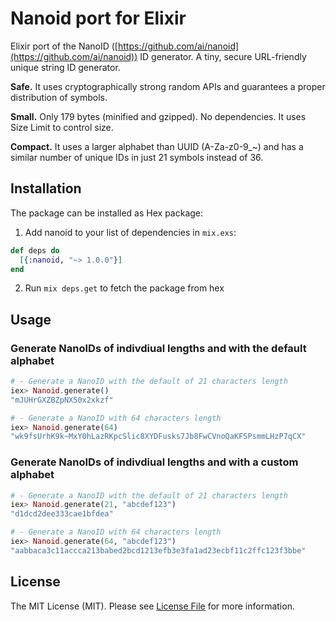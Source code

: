 # Nanoid port for Elixir

Elixir port of the NanoID ([https://github.com/ai/nanoid](https://github.com/ai/nanoid)) ID generator.
A tiny, secure URL-friendly unique string ID generator.

**Safe.** It uses cryptographically strong random APIs and guarantees a proper distribution of symbols.

**Small.** Only 179 bytes (minified and gzipped). No dependencies. It uses Size Limit to control size.

**Compact.** It uses a larger alphabet than UUID (A-Za-z0-9_~) and has a similar number of unique IDs in just 21 symbols instead of 36.


## Installation

The package can be installed as Hex package:

  1. Add nanoid to your list of dependencies in `mix.exs`:

  ```elixir
  def deps do
    [{:nanoid, "~> 1.0.0"}]
  end
  ```

  2. Run `mix deps.get` to fetch the package from hex


## Usage

### Generate NanoIDs of indivdiual lengths and with the default alphabet

```elixir
# - Generate a NanoID with the default of 21 characters length
iex> Nanoid.generate()
"mJUHrGXZBZpNX50x2xkzf"

# - Generate a NanoID with 64 characters length
iex> Nanoid.generate(64)
"wk9fsUrhK9k~MxY0hLazRKpcSlic8XYDFusks7Jb8FwCVnoQaKFSPsmmLHzP7qCX"
```

### Generate NanoIDs of indivdiual lengths and with a custom alphabet

```elixir
# - Generate a NanoID with the default of 21 characters length
iex> Nanoid.generate(21, "abcdef123")
"d1dcd2dee333cae1bfdea"

# - Generate a NanoID with 64 characters length
iex> Nanoid.generate(64, "abcdef123")
"aabbaca3c11accca213babed2bcd1213efb3e3fa1ad23ecbf11c2ffc123f3bbe"
```

## License
The MIT License (MIT). Please see [License File](LICENSE.md) for more information.
